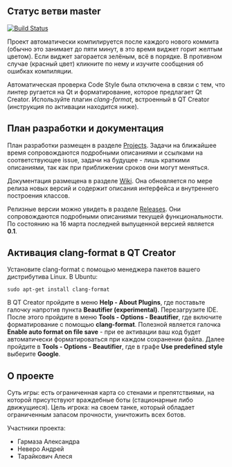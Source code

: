 ## Статус ветви master

[![Build Status](https://travis-ci.com/anevero/tanks.svg?token=rHXfUepVp6qMW4yZAUh7&branch=master)](https://travis-ci.com/anevero/tanks)

Проект автоматически компилируется после каждого нового коммита (обычно это занимает до пяти минут, в это время виджет горит желтым цветом). Если виджет загорается зелёным, всё в порядке. В противном случае (красный цвет) кликните по нему и изучите сообщения об ошибках компиляции.

Автоматическая проверка Code Style была отключена в связи с тем, что линтер ругается на Qt и форматирование, которое предлагает Qt Creator. Используйте плагин *clang-format*, встроенный в QT Creator (инструкция по активации находится ниже).

## План разработки и документация

План разработки размещен в разделе [Projects](https://github.com/anevero/tanks/projects). Задачи на ближайшее время сопровождаются подробными описаниями и ссылками на соответствующее issue, задачи на будущее - лишь краткими описаниями, так как при приближении сроков они могут меняться.

Документация размещена в разделе [Wiki](https://github.com/anevero/tanks/wiki). Она обновляется по мере релиза новых версий и содержит описания интерфейса и внутреннего построения классов.

Релизные версии можно увидеть в разделе [Releases](https://github.com/anevero/tanks/releases). Они сопровождаются подробными описаниями текущей функциональности. По состоянию на 16 марта последней выпущенной версией является **0.1**.

## Активация clang-format в QT Creator

Установите clang-format с помощью менеджера пакетов вашего дистрибутива Linux. В Ubuntu:

`sudo apt-get install clang-format`

В QT Creator пройдите в меню **Help - About Plugins**, где поставьте галочку напротив пункта **Beautifier (experimental)**. Перезагрузите IDE. После этого пройдите в меню **Tools - Options - Beautifier**, где включите форматирование с помощью **clang-format**. Полезной является галочка **Enable auto format on file save** - при ее активации ваш код будет автоматически форматироваться при каждом сохранении файла. Далее пройдите в **Tools - Options - Beautifier**, где в графе **Use predefined style** выберите **Google**.

## О проекте

Суть игры: есть ограниченная карта со стенами и препятствиями, на которой присутствуют враждебные боты (стационарные либо движущиеся). Цель игрока: на своем танке, который обладает ограниченным запасом прочности, уничтожить всех ботов.

Участники проекта:
  - Гармаза Александра
  - Неверо Андрей
  - Тарайкович Алеся

